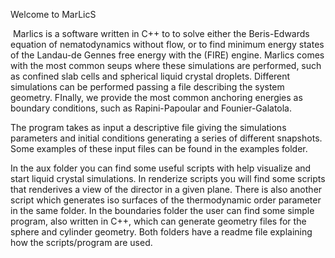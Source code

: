 Welcome to MarLicS

 Marlics is a software written in C++ to to solve either the Beris-Edwards equation of nematodynamics without flow, or to find minimum energy states of the Landau-de Gennes free energy with the (FIRE) engine. Marlics comes with the most common seups where these simulations are performed, such as confined slab cells and spherical liquid crystal droplets. Different simulations can be performed passing a file describing the system geometry. FInally, we provide the most common anchoring energies as boundary conditions, such as Rapini-Papoular and Founier-Galatola.

The program takes as input a descriptive file giving the simulations parameters and initial conditions generating a series of different snapshots. Some examples of these input files can be found in the examples folder.

In the aux folder you can find some useful scripts with help visualize and start liquid crystal simulations. In renderize scripts you will find some scripts that renderives a view of the director in a given plane. There is also another script which generates iso surfaces of the thermodynamic order parameter in the same folder. In the boundaries folder the user can find some simple program, also written in C++, which can generate geometry files for the sphere and cylinder geometry. Both folders have a readme file explaining how the scripts/program are used.